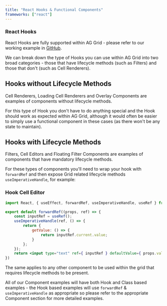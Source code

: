 ```yaml
---
title: "React Hooks & Functional Components"
frameworks: ["react"]
---
```


### React Hooks

React Hooks are fully supported within AG Grid - please refer to our working example in
<a href="https://github.com/ag-grid/ag-grid-react-example/">GitHub</a>.

We can break down the type of Hooks you can use within AG Grid into two broad categories - those
that have lifecycle methods (such as Filters) and those that don't (such as Cell Renderers).

## Hooks without Lifecycle Methods

Cell Renderers, Loading Cell Renderers and Overlay Components are examples of components without lifecycle methods.

For this type of Hook you don't have to do anything special and the Hook should work as
expected within AG Grid, although it would often be easier to simply use a functional component
in these cases (as there won't be any state to maintain).

## Hooks with Lifecycle Methods

Filters, Cell Editors and Floating Filter Components are examples of components that have
mandatory lifecycle methods.

For these types of components you'll need to wrap your hook with `forwardRef` and then expose
Grid related lifecycle methods  `useImperativeHandle`, for example:

### Hook Cell Editor

```jsx
import React, { useEffect, forwardRef, useImperativeHandle, useRef } from "react";

export default forwardRef((props, ref) => {
    const inputRef = useRef();
    useImperativeHandle(ref, () => {
        return {
            getValue: () => {
                return inputRef.current.value;
            }
        };
    });
    return <input type="text" ref={ inputRef } defaultValue={ props.value }/>;
})
```

The same applies to any other component to be used within the grid that requires lifecycle methods to be present.

All of our Component examples will have both Hook and Class based examples - the Hook based examples will use `forwardRef` & `useImperativeHandle` 
as appropriate so please refer to the appropriate Component section for more detailed examples.
